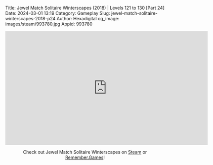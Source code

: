Title: Jewel Match Solitaire Winterscapes (2018) | Levels 121 to 130 [Part 24]
Date: 2024-03-01 13:19
Category: Gameplay
Slug: jewel-match-solitaire-winterscapes-2018-p24
Author: Hexadigital
og_image: images/steam/993780.jpg
Appid: 993780

<center><iframe src="https://www.youtube.com/embed/zJBskXwlxts?feature=oembed" allow="accelerometer; autoplay; encrypted-media; gyroscope; picture-in-picture" width="640" height="360" frameborder="0"></iframe>

Check out Jewel Match Solitaire Winterscapes on [Steam](https://store.steampowered.com/app/993780/?curator_clanid=34633900) or [Remember.Games](https://remember.games/game/8077/jewel-match-solitaire-winterscapes/)!</center>